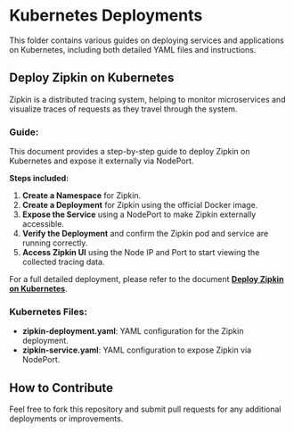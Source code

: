 # Kubernetes Deployments

This folder contains various guides on deploying services and applications on Kubernetes, including both detailed YAML files and instructions.

## Deploy Zipkin on Kubernetes

Zipkin is a distributed tracing system, helping to monitor microservices and visualize traces of requests as they travel through the system.

### Guide:
This document provides a step-by-step guide to deploy Zipkin on Kubernetes and expose it externally via NodePort.

**Steps included:**
1. **Create a Namespace** for Zipkin.
2. **Create a Deployment** for Zipkin using the official Docker image.
3. **Expose the Service** using a NodePort to make Zipkin externally accessible.
4. **Verify the Deployment** and confirm the Zipkin pod and service are running correctly.
5. **Access Zipkin UI** using the Node IP and Port to start viewing the collected tracing data.

For a full detailed deployment, please refer to the document **[Deploy Zipkin on Kubernetes](./Kubernetes/Deploy-Zipkin-on-Kubernetes.pdf)**.

### Kubernetes Files:
- **zipkin-deployment.yaml**: YAML configuration for the Zipkin deployment.
- **zipkin-service.yaml**: YAML configuration to expose Zipkin via NodePort.

## How to Contribute
Feel free to fork this repository and submit pull requests for any additional deployments or improvements.


